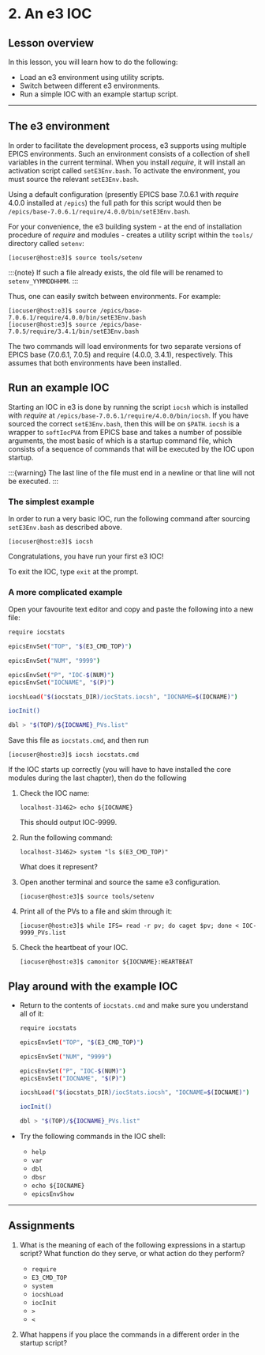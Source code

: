 # 2. An e3 IOC

## Lesson overview

In this lesson, you will learn how to do the following:

* Load an e3 environment using utility scripts.
* Switch between different e3 environments.
* Run a simple IOC with an example startup script.

---

## The e3 environment

In order to facilitate the development process, e3 supports using multiple EPICS
environments. Such an environment consists of a collection of shell variables in
the current terminal. When you install *require*, it will install an activation
script called `setE3Env.bash`. To activate the environment, you must source the
relevant `setE3Env.bash`.

Using a default configuration (presently EPICS base 7.0.6.1 with *require* 4.0.0
installed at `/epics`) the full path for this script would then be
`/epics/base-7.0.6.1/require/4.0.0/bin/setE3Env.bash`.

For your convenience, the e3 building system - at the end of installation
procedure of *require* and modules - creates a utility script within the
`tools/` directory called `setenv`:

```console
[iocuser@host:e3]$ source tools/setenv
```

:::{note}
If such a file already exists, the old file will be renamed to `setenv_YYMMDDHHMM`.
:::

Thus, one can easily switch between environments. For example:

```console
[iocuser@host:e3]$ source /epics/base-7.0.6.1/require/4.0.0/bin/setE3Env.bash
[iocuser@host:e3]$ source /epics/base-7.0.5/require/3.4.1/bin/setE3Env.bash
```

The two commands will load environments for two separate versions of EPICS base
(7.0.6.1, 7.0.5) and require (4.0.0, 3.4.1), respectively. This assumes that both
environments have been installed.

## Run an example IOC

Starting an IOC in e3 is done by running the script `iocsh` which is
installed with *require* at `/epics/base-7.0.6.1/require/4.0.0/bin/iocsh`. If
you have sourced the correct `setE3Env.bash`, then this will be on `$PATH`.
`iocsh` is a wrapper to `softIocPVA` from EPICS base and takes a number of
possible arguments, the most basic of which is a startup command file, which
consists of a sequence of commands that will be executed by the IOC upon
startup.

:::{warning}
The last line of the file must end in a newline or that line will not be executed.
:::

### The simplest example

In order to run a very basic IOC, run the following command after sourcing
`setE3Env.bash` as described above.

```console
[iocuser@host:e3]$ iocsh
```

Congratulations, you have run your first e3 IOC!

To exit the IOC, type `exit` at the prompt.

### A more complicated example

Open your favourite text editor and copy and paste the following into a new file:

```bash
require iocstats

epicsEnvSet("TOP", "$(E3_CMD_TOP)")

epicsEnvSet("NUM", "9999")

epicsEnvSet("P", "IOC-$(NUM)")
epicsEnvSet("IOCNAME", "$(P)")

iocshLoad("$(iocstats_DIR)/iocStats.iocsh", "IOCNAME=$(IOCNAME)")

iocInit()

dbl > "$(TOP)/${IOCNAME}_PVs.list"

```

Save this file as `iocstats.cmd`, and then run

```console
[iocuser@host:e3]$ iocsh iocstats.cmd
```

If the IOC starts up correctly (you will have to have installed the core modules
during the last chapter), then do the following

1. Check the IOC name:

   ```console
   localhost-31462> echo ${IOCNAME}
   ```

   This should output IOC-9999.

2. Run the following command:

   ```console
   localhost-31462> system "ls $(E3_CMD_TOP)"
   ```

   What does it represent?

3. Open another terminal and source the same e3 configuration.

   ```console
   [iocuser@host:e3]$ source tools/setenv
   ```

4. Print all of the PVs to a file and skim through it:

   ```console
   [iocuser@host:e3]$ while IFS= read -r pv; do caget $pv; done < IOC-9999_PVs.list
   ```

5. Check the heartbeat of your IOC.

   ```console
   [iocuser@host:e3]$ camonitor ${IOCNAME}:HEARTBEAT
   ```

## Play around with the example IOC

* Return to the contents of `iocstats.cmd` and make sure you understand all of it:

  ```bash
  require iocstats

  epicsEnvSet("TOP", "$(E3_CMD_TOP)")

  epicsEnvSet("NUM", "9999")

  epicsEnvSet("P", "IOC-$(NUM)")
  epicsEnvSet("IOCNAME", "$(P)")

  iocshLoad("$(iocstats_DIR)/iocStats.iocsh", "IOCNAME=$(IOCNAME)")

  iocInit()

  dbl > "$(TOP)/${IOCNAME}_PVs.list"

  ```

* Try the following commands in the IOC shell:
   * `help`
   * `var`
   * `dbl`
   * `dbsr`
   * `echo ${IOCNAME}`
   * `epicsEnvShow`

---

## Assignments

1. What is the meaning of each of the following expressions in a startup script?
   What function do they serve, or what action do they perform?
   * `require`
   * `E3_CMD_TOP`
   * `system`
   * `iocshLoad`
   * `iocInit`
   * `>`
   * `<`

2. What happens if you place the commands in a different order in the startup
   script?
